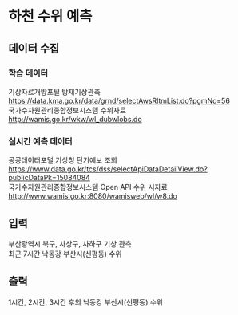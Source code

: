 # 하천 수위 예측
## 데이터 수집
### 학습 데이터
기상자료개방포털 방재기상관측
https://data.kma.go.kr/data/grnd/selectAwsRltmList.do?pgmNo=56  
국가수자원관리종합정보시스템 수위자료
http://wamis.go.kr/wkw/wl_dubwlobs.do
### 실시간 예측 데이터
공공데이터포털 기상청 단기예보 조회
https://www.data.go.kr/tcs/dss/selectApiDataDetailView.do?publicDataPk=15084084  
국가수자원관리종합정보시스템 Open API 수위 시자료
http://www.wamis.go.kr:8080/wamisweb/wl/w8.do
## 입력
부산광역시 북구, 사상구, 사하구 기상 관측  
최근 7시간 낙동강 부산시(신평동) 수위
## 출력
1시간, 2시간, 3시간 후의 낙동강 부산시(신평동) 수위